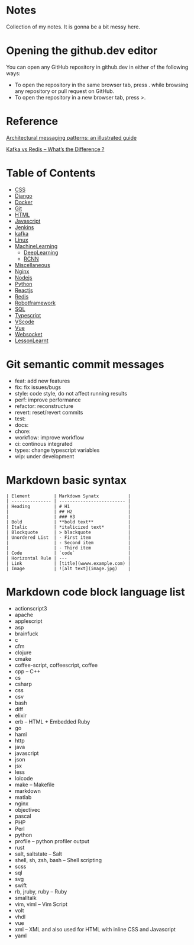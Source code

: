 # Notes
Collection of my notes.
It is gonna be a bit messy here.

# Opening the github.dev editor
You can open any GitHub repository in github.dev in either of the following ways:
- To open the repository in the same browser tab, press . while browsing any repository or pull request on GitHub.
- To open the repository in a new browser tab, press >.

# Reference
[Architectural messaging patterns: an illustrated guide](https://www.redhat.com/architect/architectural-messaging-patterns)

[Kafka vs Redis – What’s the Difference ? ](https://cloudinfrastructureservices.co.uk/kafka-vs-redis-whats-the-difference/)

# Table of Contents
- [CSS](CSS)
- [Django](Django)
- [Docker](Docker)
- [Git](Git)
- [HTML](HTML)
- [Javascript](Javascript)
- [Jenkins](Jenkins)
- [kafka](Kafka)
- [Linux](Linux)
- [MachineLearning](MachineLearning)
  - [DeepLearning](MachineLearning/DeepLearning)
  - [RCNN](MachineLearning/RCNN)
- [Miscellaneous](Miscellaneous)
- [Nginx](Nginx)
- [Nodejs](Nodejs)
- [Python](Python)
- [Reactjs](Reactjs)
- [Redis](Redis)
- [Robotframework](Robotframework)
- [SQL](SQL)
- [Typescript](Typescript)
- [VScode](VScode)
- [Vue](Vue)
- [Websocket](Websocket)
- [LessonLearnt](LessonLearnt)

# Git semantic commit messages
- feat: add new features
- fix: fix issues/bugs
- style: code style, do not affect running results
- perf: improve performance
- refactor: reconstructure
- revert: reset/revert commits
- test: 
- docs: 
- chore: 
- workflow: improve workflow
- ci: continous integrated
- types: change typescript variables
- wip: under development

# Markdown basic syntax
```
| Element         | Markdown Synatx           |
| --------------- | ------------------------- |
| Heading         | # H1                      |
|                 | ## H2                     |
|                 | ### H3                    |
| Bold            | **bold text**             |
| Italic          | *italicized text*         |
| Blockquote      | > blackquote              |
| Unordered List  | - First item              |
|                 | - Second item             |
|                 | - Third item              |
| Code            | `code`                    |
| Horizontal Rule | ---                       |
| Link            | [title](wwww.example.com) |
| Image           | ![alt text](image.jpg)    |
```

# Markdown code block language list
- actionscript3
- apache
- applescript
- asp
- brainfuck
- c
- cfm
- clojure
- cmake
- coffee-script, coffeescript, coffee
- cpp – C++
- cs
- csharp
- css
- csv
- bash
- diff
- elixir
- erb – HTML + Embedded Ruby
- go
- haml
- http
- java
- javascript
- json
- jsx
- less
- lolcode
- make – Makefile
- markdown
- matlab
- nginx
- objectivec
- pascal
- PHP
- Perl
- python
- profile – python profiler output
- rust
- salt, saltstate – Salt
- shell, sh, zsh, bash – Shell scripting
- scss
- sql
- svg
- swift
- rb, jruby, ruby – Ruby
- smalltalk
- vim, viml – Vim Script
- volt
- vhdl
- vue
- xml – XML and also used for HTML with inline CSS and Javascript
- yaml